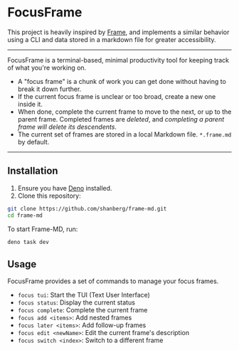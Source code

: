 <!-- README.md -->

# FocusFrame

This project is heavily inspired by
[Frame](https://github.com/lelanthran/frame/tree/master), and implements a
similar behavior using a CLI and data stored in a markdown file for greater
accessibility.

---

FocusFrame is a terminal-based, minimal productivity tool for keeping track of
what you're working on.

- A "focus frame" is a chunk of work you can get done without having to break it
  down further.
- If the current focus frame is unclear or too broad, create a new one inside
  it.
- When done, complete the current frame to move to the next, or up to the parent
  frame. Completed frames are _deleted_, and _completing a parent frame will
  delete its descendents_.
- The current set of frames are stored in a local Markdown file. `*.frame.md` by
  default.

---

## Installation

1. Ensure you have [Deno](https://deno.land/) installed.
2. Clone this repository:

```bash
git clone https://github.com/shanberg/frame-md.git
cd frame-md
```

To start Frame-MD, run:

```bash
deno task dev
```

## Usage

FocusFrame provides a set of commands to manage your focus frames.

- `focus tui`: Start the TUI (Text User Interface)
- `focus status`: Display the current status
- `focus complete`: Complete the current frame
- `focus add <items>`: Add nested frames
- `focus later <items>`: Add follow-up frames
- `focus edit <newName>`: Edit the current frame's description
- `focus switch <index>`: Switch to a different frame
